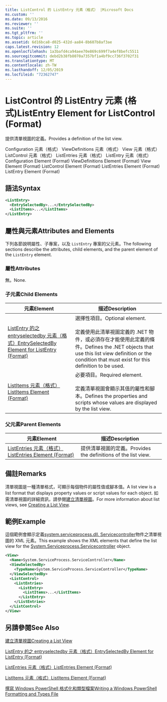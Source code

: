 ```yaml
---
title: ListControl 的 ListEntry 元素（格式） |Microsoft Docs
ms.custom: ''
ms.date: 09/13/2016
ms.reviewer: ''
ms.suite: ''
ms.tgt_pltfrm: ''
ms.topic: article
ms.assetid: 6d16bca8-d025-432d-aa84-8b607b8af3ae
caps.latest.revision: 12
ms.openlocfilehash: 1a3bafd4ca94aee70e869c699f7a4ef8befc5511
ms.sourcegitcommit: debd2b38fb8070a7357bf1a4bf9cc736f3702f31
ms.translationtype: MT
ms.contentlocale: zh-TW
ms.lasthandoff: 12/05/2019
ms.locfileid: "72362747"
---
```

# <a name="listentry-element-for-listcontrol-format"></a><span data-ttu-id="b91d5-102">ListControl 的 ListEntry 元素 (格式)</span><span class="sxs-lookup"><span data-stu-id="b91d5-102">ListEntry Element for ListControl (Format)</span></span>

<span data-ttu-id="b91d5-103">提供清單視圖的定義。</span><span class="sxs-lookup"><span data-stu-id="b91d5-103">Provides a definition of the list view.</span></span>

<span data-ttu-id="b91d5-104">Configuration 元素（格式） ViewDefinitions 元素（格式） View 元素（格式） ListControl 元素（格式） ListEntries 元素（格式） ListEntry 元素（格式）</span><span class="sxs-lookup"><span data-stu-id="b91d5-104">Configuration Element (Format) ViewDefinitions Element (Format) View Element (Format) ListControl Element (Format) ListEntries Element (Format) ListEntry Element (Format)</span></span>

## <a name="syntax"></a><span data-ttu-id="b91d5-105">語法</span><span class="sxs-lookup"><span data-stu-id="b91d5-105">Syntax</span></span>

```xml
<ListEntry>
  <EntrySelectedBy>...</EntrySelectedBy>
  <ListItems>...</ListItems>
</ListEntry>
```

## <a name="attributes-and-elements"></a><span data-ttu-id="b91d5-106">屬性與元素</span><span class="sxs-lookup"><span data-stu-id="b91d5-106">Attributes and Elements</span></span>

<span data-ttu-id="b91d5-107">下列各節說明屬性、子專案，以及 `ListEntry` 專案的父元素。</span><span class="sxs-lookup"><span data-stu-id="b91d5-107">The following sections describe the attributes, child elements, and the parent element of the `ListEntry` element.</span></span>

### <a name="attributes"></a><span data-ttu-id="b91d5-108">屬性</span><span class="sxs-lookup"><span data-stu-id="b91d5-108">Attributes</span></span>

<span data-ttu-id="b91d5-109">無。</span><span class="sxs-lookup"><span data-stu-id="b91d5-109">None.</span></span>

### <a name="child-elements"></a><span data-ttu-id="b91d5-110">子元素</span><span class="sxs-lookup"><span data-stu-id="b91d5-110">Child Elements</span></span>

|<span data-ttu-id="b91d5-111">元素</span><span class="sxs-lookup"><span data-stu-id="b91d5-111">Element</span></span>|<span data-ttu-id="b91d5-112">描述</span><span class="sxs-lookup"><span data-stu-id="b91d5-112">Description</span></span>|
|-------------|-----------------|
|[<span data-ttu-id="b91d5-113">ListEntry 的之 entryselectedby 元素（格式）</span><span class="sxs-lookup"><span data-stu-id="b91d5-113">EntrySelectedBy Element for ListEntry (Format)</span></span>](./entryselectedby-element-for-listentry-for-listcontrol-format.md)|<span data-ttu-id="b91d5-114">選擇性項目。</span><span class="sxs-lookup"><span data-stu-id="b91d5-114">Optional element.</span></span><br /><br /> <span data-ttu-id="b91d5-115">定義使用此清單視圖定義的 .NET 物件，或必須存在才能使用此定義的條件。</span><span class="sxs-lookup"><span data-stu-id="b91d5-115">Defines the .NET objects that use this list view definition or the condition that must exist for this definition to be used.</span></span>|
|[<span data-ttu-id="b91d5-116">ListItems 元素（格式）</span><span class="sxs-lookup"><span data-stu-id="b91d5-116">ListItems Element (Format)</span></span>](./listitems-element-for-listentry-for-listcontrol-format.md)|<span data-ttu-id="b91d5-117">必要項目。</span><span class="sxs-lookup"><span data-stu-id="b91d5-117">Required element.</span></span><br /><br /> <span data-ttu-id="b91d5-118">定義清單視圖會顯示其值的屬性和腳本。</span><span class="sxs-lookup"><span data-stu-id="b91d5-118">Defines the properties and scripts whose values are displayed by the list view.</span></span>|

### <a name="parent-elements"></a><span data-ttu-id="b91d5-119">父元素</span><span class="sxs-lookup"><span data-stu-id="b91d5-119">Parent Elements</span></span>

|<span data-ttu-id="b91d5-120">元素</span><span class="sxs-lookup"><span data-stu-id="b91d5-120">Element</span></span>|<span data-ttu-id="b91d5-121">描述</span><span class="sxs-lookup"><span data-stu-id="b91d5-121">Description</span></span>|
|-------------|-----------------|
|[<span data-ttu-id="b91d5-122">ListEntries 元素（格式）</span><span class="sxs-lookup"><span data-stu-id="b91d5-122">ListEntries Element (Format)</span></span>](./listentries-element-for-listcontrol-format.md)|<span data-ttu-id="b91d5-123">提供清單視圖的定義。</span><span class="sxs-lookup"><span data-stu-id="b91d5-123">Provides the definitions of the list view.</span></span>|

## <a name="remarks"></a><span data-ttu-id="b91d5-124">備註</span><span class="sxs-lookup"><span data-stu-id="b91d5-124">Remarks</span></span>

<span data-ttu-id="b91d5-125">清單視圖是一種清單格式，可顯示每個物件的屬性值或腳本值。</span><span class="sxs-lookup"><span data-stu-id="b91d5-125">A list view is a list format that displays property values or script values for each object.</span></span> <span data-ttu-id="b91d5-126">如需清單視圖的詳細資訊，請參閱[建立清單視圖](./creating-a-list-view.md)。</span><span class="sxs-lookup"><span data-stu-id="b91d5-126">For more information about list views, see [Creating a List View](./creating-a-list-view.md).</span></span>

## <a name="example"></a><span data-ttu-id="b91d5-127">範例</span><span class="sxs-lookup"><span data-stu-id="b91d5-127">Example</span></span>

<span data-ttu-id="b91d5-128">這個範例會顯示定義[system.serviceprocess.dll. Servicecontroller](/dotnet/api/System.ServiceProcess.ServiceController)物件之清單視圖的 XML 元素。</span><span class="sxs-lookup"><span data-stu-id="b91d5-128">This example shows the XML elements that define the list view for the [System.Serviceprocess.Servicecontroller](/dotnet/api/System.ServiceProcess.ServiceController) object.</span></span>

```xml
<View>
  <Name>System.ServiceProcess.ServiceController</Name>
  <ViewSelectedBy>
    <TypeName>System.ServiceProcess.ServiceController</TypeName>
  </ViewSelectedBy>
  <ListControl>
    <ListEntries>
      <ListEntry>
        <ListItems>...</ListItems>
      </ListEntry>
    </ListEntries>
  </ListControl>
</View>
```

## <a name="see-also"></a><span data-ttu-id="b91d5-129">另請參閱</span><span class="sxs-lookup"><span data-stu-id="b91d5-129">See Also</span></span>

[<span data-ttu-id="b91d5-130">建立清單視圖</span><span class="sxs-lookup"><span data-stu-id="b91d5-130">Creating a List View</span></span>](./creating-a-list-view.md)

[<span data-ttu-id="b91d5-131">ListEntry 的之 entryselectedby 元素（格式）</span><span class="sxs-lookup"><span data-stu-id="b91d5-131">EntrySelectedBy Element for ListEntry (Format)</span></span>](./entryselectedby-element-for-listentry-for-listcontrol-format.md)

[<span data-ttu-id="b91d5-132">ListEntries 元素（格式）</span><span class="sxs-lookup"><span data-stu-id="b91d5-132">ListEntries Element (Format)</span></span>](./listentries-element-for-listcontrol-format.md)

[<span data-ttu-id="b91d5-133">ListItems 元素（格式）</span><span class="sxs-lookup"><span data-stu-id="b91d5-133">ListItems Element (Format)</span></span>](./listitems-element-for-listentry-for-listcontrol-format.md)

[<span data-ttu-id="b91d5-134">撰寫 Windows PowerShell 格式化和類型檔案</span><span class="sxs-lookup"><span data-stu-id="b91d5-134">Writing a Windows PowerShell Formatting and Types File</span></span>](./writing-a-powershell-formatting-file.md)
